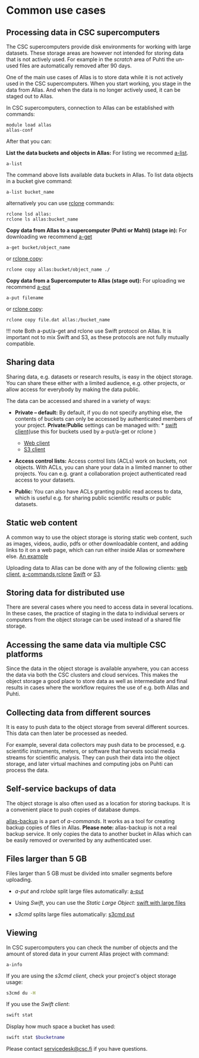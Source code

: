 # Common use cases

## Processing data in CSC supercomputers

The CSC supercomputers provide disk environments for working with large datasets. These storage areas are however not intended for storing data that is not actively used. For example in the _scratch_ area of Puhti the un-used files are automatically removed after 90 days. 

One of the main use cases of Allas is to store data while it is not actively used in the CSC supercomputers. When you start
working, you stage in the data from Allas. And when the data is no longer actively used, it can be staged out to Allas. 

In CSC supercomputers, connection to Allas can be established with commands:
```text
module load allas
allas-conf
```
After that you can:

**List the data buckets and objects in Allas:** For listing we recommed [a-list](./a_commands.md#a-list).
```text
a-list
```
The command above lists available data buckets in Allas. To list data objects in a bucket give command:
```text
a-list bucket_name
```
alternatively you can use [rclone](./rclone) commands:
```text
rclone lsd allas:
rclone ls allas:bucket_name
```
**Copy data from Allas to a supercomputer (Puhti or Mahti) (stage in):** For downloading we recommend [a-get](./a_commands.md#a-get-retrieves-stored-data) 
```text
a-get bucket/object_name
```
or [rclone copy](./rclone.md):
```text
rclone copy allas:bucket/object_name ./
```

**Copy data from a Supercomputer to Allas (stage out):** For uploading we recommend [a-put](./a_commands.md#a-put-uploads-data-to-allas) 
```text
a-put filename
```
or [rclone copy](./rclone.md):
```test
rclone copy file.dat allas:/bucket_name 
```

!!! note
    Both a-put/a-get and rclone use Swift protocol on Allas. It is important not to mix Swift and S3, as these protocols are not fully mutually compatible.

## Sharing data

Sharing data, e.g. datasets or research results, is easy in the object storage. You can share these either with a limited audience, e.g. other projects, or allow access for everybody by making the data public.

The data can be accessed and shared in a variety of ways:

* **Private – default:** By default, if you do not specify anything else, the contents of buckets can only be accessed by authenticated members of your project. **Private**/**Public** settings can be managed with:
        * [swift client](./swift_client.md#giving-another-project-read-and-write-access-to-a-bucket)(use this for buckets used by a-put/a-get or rclone )
	* [Web client](./web_client.md#view-objects-via-the-internet)
	* [S3 client](./s3_client.md#s3cmd-and-public-objects)

* **Access control lists:** Access control lists (ACLs) work on buckets, not objects. With ACLs, you can share your data in a limited manner to other projects. You can e.g. grant a collaboration project authenticated read access to your datasets.

 * **Public:** You can also have ACLs granting public read access to data, which is useful e.g. for sharing public scientific results or public datasets.

## Static web content

A common way to use the object storage is storing static web content, such as images, videos, audio, pdfs or other downloadable content, and adding links to it on a web page, which can run either inside Allas or somewhere else. [An example](https://a3s.fi/my_fishbucket/my_fish)

Uploading data to Allas can be done with any of the following clients: [web client](./web_client.md#upload-an-object), [a-commands](./a_commands.md#a-put-uploads-data-to-allas),[rclone](./rclone.md#create-buckets-and-upload-objects) [Swift](./swift_client.md#create-buckets-and-upload-objects) or [S3](./s3_client.md#create-buckets-and-upload-objects).

## Storing data for distributed use

There are several cases where you need to access data in several locations. In these cases, the practice of staging in the data to individual servers or computers from the object storage can be used instead of a shared file storage.

## Accessing the same data via multiple CSC platforms

Since the data in the object storage is available anywhere, you can access the data via both the CSC clusters and cloud services. This makes the object storage a good place to store data as well as intermediate and final results in cases where the workflow requires the use of e.g. both Allas and Puhti.

## Collecting data from different sources

It is easy to push data to the object storage from several different sources. This data can then later be processed as needed.

For example, several data collectors may push data to be processed, e.g. scientific instruments, meters, or software that harvests social media streams for scientific analysis. They can push their data into the object storage, and later virtual machines and computing jobs on Puhti can process the data.
 
## Self-service backups of data

The object storage is also often used as a location for storing backups. It is a convenient place to push copies of database dumps.

[allas-backup](./a_backup.md) is a part of *a-commands*. It works as a tool for creating backup copies of files in Allas. **Please note:** allas-backup is not a real backup service. It only copies the data to another bucket in Allas which can be easily removed or overwrited by any authenticated user.

## Files larger than 5 GB

Files larger than 5 GB must be divided into smaller segments before uploading. 

* *a-put* and *rclobe*  split large files automatically: [a-put](./a_commands.md#a-put-uploads-data-to-allas)

* Using _Swift_, you can use the _Static Large Object_: [swift with large files](./swift_client.md#files-larger-than-5-gb)

* _s3cmd_ splits large files automatically: [s3cmd put](./s3_client.md#create-buckets-and-upload-objects)

## Viewing

In CSC supercomputers you can check the number of objects and the amount of stored data in your current Allas project with command:
```text
a-info
```

If you are using the _s3cmd client_, check your project's object storage usage:
```bash
s3cmd du -H
```

If you use the _Swift client_:
```bash 
swift stat
```

Display how much space a bucket has used:
```bash
swift stat $bucketname
```

Please contact servicedesk@csc.fi if you have questions.
